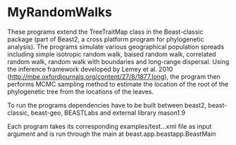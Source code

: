 # MyRandomWalks
These programs extend the TreeTraitMap class in the Beast-classic package (part of Beast2, a cross platform program for phylogenetic analysis). The programs simulate various geographical population spreads including simple isotropic random walk, baised random walk, correlated random walk, random walk with boundaries and long-range dispersal. Using the inference framework developed by Lemey et al. 2010 (http://mbe.oxfordjournals.org/content/27/8/1877.long), the program then performs MCMC sampling method to estimate the location of the root of the phylogenetic tree from the locations of the leaves.

To run the programs dependencies have to be built between beast2, beast-classic, beast-geo, BEASTLabs and external library mason1.9

Each program takes its corresponding examples/test...xml file as input argument and is run through the main at beast.app.beastapp.BeastMain
